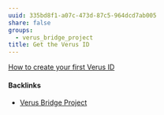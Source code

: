 ```yaml
---
uuid: 335bd8f1-a07c-473d-87c5-964dcd7ab005
share: false
groups:
  - verus_bridge_project
title: Get the Verus ID
---
```

[How to create your first Verus ID](https://wiki.verus.io/how-to/how-to_create_verus_id_with_verus_desktop.pdf)

#### Backlinks

* [Verus Bridge Project](/fb7feedf-7aa9-4572-9ba5-c442f1046b7a)